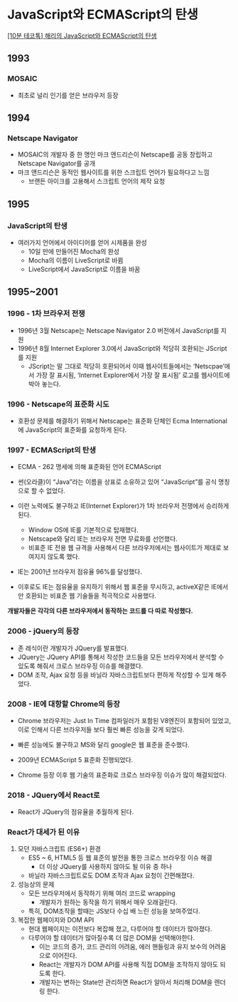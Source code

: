 # JavaScript와 ECMAScript의 탄생

[[10분 테코톡] 해리의 JavaScript와 ECMAScript의 탄생](https://www.youtube.com/watch?v=uyt-B_SDo9k&list=PLkfxusmKmLsNDGmER2tmrslpPOTfKhE7j&index=153&t=8s)

## 1993

### MOSAIC

- 최초로 널리 인기를 얻은 브라우저 등장

## 1994

### Netscape Navigator

- MOSAIC의 개발자 중 한 명인 마크 앤드리슨이 Netscape를 공동 창립하고 Netscape Navigator를 공개
- 마크 앤드리슨은 동적인 웹사이트를 위한 스크립트 언어가 필요하다고 느낌
    - 브랜든 아이크를 고용해서 스크립트 언어의 제작 요청

## 1995

### JavaScript의 탄생

- 여러가지 언어에서 아이디어를 얻어 시제품을 완성
    - 10일 만에 만들어진 Mocha의 완성
    - Mocha의 이름이 LiveScript로 바뀜
    - LiveScript에서 JavaScript로 이름을 바꿈

## 1995~2001

### 1996 - 1차 브라우저 전쟁

- 1996년 3월 Netscape는 Netscape Navigator 2.0 버전에서 JavaScript를 지원
- 1996년 8월 Internet Explorer 3.0에서 JavaScript와 적당히 호환되는 JScript를 지원
    - JScript는 말 그대로 적당히 호환되어서 이때 웹사이트들에서는 ‘Netscpae’에서 가장 잘 표시됨, ‘Internet Explorer에서 가장 잘 표시됨’ 로고를 웹사이트에 박아 놓는다.

### 1996 - Netscape의 표준화 시도

- 호환성 문제를 해결하기 위해서 Netscape는 표준화 단체인 Ecma International에 JavaScript의 표준화를 요청하게 된다.

### 1997 - ECMAScript의 탄생

- ECMA - 262 명세에 의해 표준화된 언어 ECMAScript
- 썬(오라클)이 “Java”라는 이름을 상표로 소유하고 있어 “JavaScript”를 공식 명칭으로 할 수 없었다.

- 이런 노력에도 불구하고 IE(Internet Explorer)가 1차 브라우저 전쟁에서 승리하게 된다.
    - Window OS에 IE를 기본적으로 탑재했다.
    - Netscape와 달리 IE는 브라우저 전면 무료화를 선언했다.
    - 비표준 IE 전용 웹 규격을 사용해서 다른 브라우저에서는 웹사이트가 제대로 보여지지 않도록 했다.
- IE는 2001년 브라우저 점유율 96%를 달성했다.
- 이후로도 IE는 점유율을 유지하기 위해서 웹 표준을 무시하고, activeX같은 IE에서만 호환되는 비표준 웹 기술들을 적극적으로 사용했다.

**개발자들은 각각의 다른 브라우저에서 동작하는 코드를 다 따로 작성했다.**

### 2006 - jQuery의 등장

- 존 레식이란 개발자가 JQuery를 발표했다.
- JQuery는 JQuery API를 통해서 작성한 코드들을 모든 브라우저에서 분석할 수 있도록 해줘서 크로스 브라우징 이슈를 해결했다.
- DOM 조작, Ajax 요청 등을 바닐라 자바스크립트보다 편하게 작성할 수 있게 해주었다.

### 2008 - IE에 대항할 Chrome의 등장

- Chrome 브라우저는 Just In Time 컴파일러가 포함된 V8엔진이 포함되어 있었고, 이로 인해서 다른 브라우저들 보다 훨씬 빠른 성능을 갖게 되었다.
- 빠른 성능에도 불구하고 MS와 달리 google은 웹 표준을 준수했다.

- 2009년 ECMAScript 5 표준화 진행되었다.
- Chrome 등장 이후 웹 기술의 표준화로 크로스 브라우징 이슈가 많이 해결되었다.

### 2018 - JQuery에서 React로

- React가 JQuery의 점유율을 추월하게 된다.

### React가 대세가 된 이유

1. 모던 자바스크립트 (ES6+) 환경
    - ES5 ~ 6, HTML5 등 웹 표준의 발전을 통한 크로스 브라우징 이슈 해결
        - 더 이상 JQuery를 사용하지 않아도 될 이유 중 하나
    - 바닐라 자바스크립트로도 DOM 조작과 Ajax 요청이 간편해졌다.
2. 성능상의 문제
    - 모든 브라우저에서 동작하기 위해 여러 코드로 wrapping
        - 개발자가 원하는 동작을 하기 위해서 매우 오래걸린다.
    - 특히, DOM조작을 할때는 JS보다 수십 배 느린 성능을 보여주었다.
3. 복잡한 웹페이지와 DOM API
    - 현대 웹페이지는 이전보다 복잡해 졌고, 다루어야 할 데이터가 많아졌다.
    - 다루어야 할 데이터가 많아질수록 더 많은 DOM을 선택해야한다.
        - 이는 코드의 증가, 코드 관리의 어려움, 에러 핸들링과 유지 보수의 어려움으로 이어진다.
        - React는 개발자가 DOM API를 사용해 직접 DOM을 조작하지 않아도 되도록 한다.
        - 개발자는 변하는 State만 관리하면 React가 알아서 처리해 DOM을 렌더링 한다.